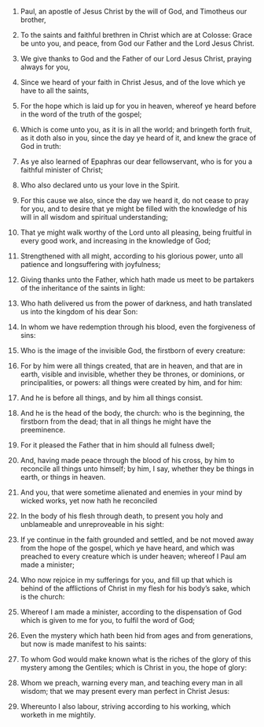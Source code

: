 1. Paul, an apostle of Jesus Christ by the will of God,
and Timotheus our brother,

2. To the saints and faithful brethren
in Christ which are at Colosse: Grace be unto you, and peace,
from God our Father and the Lord Jesus Christ.

3. We give thanks to God and the Father of our Lord Jesus Christ, praying
always for you,

4. Since we heard of your faith in Christ Jesus, and of the love which ye
have to all the saints,

5. For the hope which is laid up for you in heaven, whereof ye heard
before in the word of the truth of the gospel;

6. Which is come unto you, as it is in all the world; and bringeth forth
fruit, as it doth also in you, since the day ye heard of it, and knew the
grace of God in truth:

7. As ye also learned of Epaphras our dear fellowservant, who is for you
a faithful minister of Christ;

8. Who also declared unto us your love in the Spirit.

9. For this cause we also, since the day we heard it, do not cease to
pray for you, and to desire that ye might be filled with the knowledge of his
will in all wisdom and spiritual understanding;

10. That ye might walk worthy of the Lord unto all pleasing, being
fruitful in every good work, and increasing in the knowledge of God;

11. Strengthened with all might, according to his glorious power, unto
all patience and longsuffering with joyfulness;

12. Giving thanks unto the Father, which hath made us meet to be
partakers of the inheritance of the saints in light:

13. Who hath delivered us from the power of darkness, and hath translated
us into the kingdom of his dear Son:

14. In whom we have redemption through his blood, even the forgiveness of
sins:

15. Who is the image of the invisible God, the firstborn of every
creature:

16. For by him were all things created, that are in heaven, and that are
in earth, visible and invisible, whether they be thrones, or dominions, or
principalities, or powers: all things were created by him, and for him:

17. And he is before all things, and by him all things consist.

18. And he is the head of the body, the church: who is the beginning, the
firstborn from the dead; that in all things he might have the preeminence.

19. For it pleased the Father that in him should all fulness dwell;

20. And, having made peace through the blood of his cross, by him to
reconcile all things unto himself; by him, I say, whether they be things in
earth, or things in heaven.

21. And you, that were sometime alienated and enemies in your mind by
wicked works, yet now hath he reconciled

22. In the body of his flesh through death, to present you holy and
unblameable and unreproveable in his sight:

23. If ye continue in the faith grounded and settled, and be not moved
away from the hope of the gospel, which ye have heard, and which was preached
to every creature which is under heaven; whereof I Paul am made a minister;

24. Who now rejoice in my sufferings for you, and fill up that which is
behind of the afflictions of Christ in my flesh for his body’s sake, which is
the church:

25. Whereof I am made a minister, according to the dispensation of God
which is given to me for you, to fulfil the word of God;

26. Even the mystery which hath been hid from ages and from generations,
but now is made manifest to his saints:

27. To whom God would make known what is the riches of the glory of this
mystery among the Gentiles; which is Christ in you, the hope of glory:

28. Whom we preach, warning every man, and teaching every man in all
wisdom; that we may present every man perfect in Christ Jesus:

29. Whereunto I also labour, striving according to his working, which
worketh in me mightily.